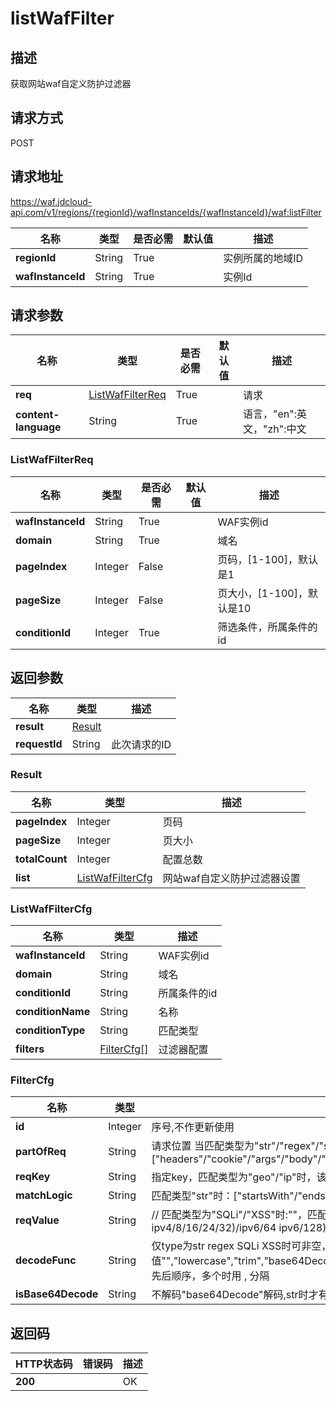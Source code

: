 # listWafFilter


## 描述
获取网站waf自定义防护过滤器

## 请求方式
POST

## 请求地址
https://waf.jdcloud-api.com/v1/regions/{regionId}/wafInstanceIds/{wafInstanceId}/waf:listFilter

|名称|类型|是否必需|默认值|描述|
|---|---|---|---|---|
|**regionId**|String|True| |实例所属的地域ID|
|**wafInstanceId**|String|True| |实例Id|

## 请求参数
|名称|类型|是否必需|默认值|描述|
|---|---|---|---|---|
|**req**|[ListWafFilterReq](listwaffilter#listwaffilterreq)|True| |请求|
|**content-language**|String|True| |语言，"en":英文，"zh":中文|

### <div id="listwaffilterreq">ListWafFilterReq</div>
|名称|类型|是否必需|默认值|描述|
|---|---|---|---|---|
|**wafInstanceId**|String|True| |WAF实例id|
|**domain**|String|True| |域名|
|**pageIndex**|Integer|False| |页码，[1-100]，默认是1|
|**pageSize**|Integer|False| |页大小，[1-100]，默认是10|
|**conditionId**|Integer|True| |筛选条件，所属条件的id|

## 返回参数
|名称|类型|描述|
|---|---|---|
|**result**|[Result](listwaffilter#result)| |
|**requestId**|String|此次请求的ID|

### <div id="result">Result</div>
|名称|类型|描述|
|---|---|---|
|**pageIndex**|Integer|页码|
|**pageSize**|Integer|页大小|
|**totalCount**|Integer|配置总数|
|**list**|[ListWafFilterCfg](listwaffilter#listwaffiltercfg)|网站waf自定义防护过滤器设置|
### <div id="listwaffiltercfg">ListWafFilterCfg</div>
|名称|类型|描述|
|---|---|---|
|**wafInstanceId**|String|WAF实例id|
|**domain**|String|域名|
|**conditionId**|String|所属条件的id|
|**conditionName**|String|名称|
|**conditionType**|String|匹配类型|
|**filters**|[FilterCfg[]](listwaffilter#filtercfg)|过滤器配置|
### <div id="filtercfg">FilterCfg</div>
|名称|类型|描述|
|---|---|---|
|**id**|Integer|序号,不作更新使用|
|**partOfReq**|String|请求位置 当匹配类型为"str"/"regex"/"size"时，可选字段：["headers"/"cookie"/"args"/"body"/"uri"/"method"] | 匹配类型为"SQLi"/"XSS"时:可选字段：["headers"/"cookie"/"args"/"body"/"uri"]|当匹配类型为"geo"/"ip"时，该字段为空|
|**reqKey**|String|指定key，匹配类型为"geo"/"ip"时，该字段为空,|  partOfReq为uri/body/method 时，该字段为空，header/cookie时非空，args时选填|
|**matchLogic**|String|匹配类型"str"时：["startsWith"/"endsWith"/"contains"/"equal"]|匹配类型为"geo"/"SQLi"/"XSS"/"regex"时：""|匹配类型为"size"时：["equal"/"notEquals"/"greaterThan"/"greaterThanOrEqual"/"lessThan"/"lessThanOrEqual"]|
|**reqValue**|String|// 匹配类型为"SQLi"/"XSS"时:""，匹配类型为"geo"时:该值为省份名称。匹配类型为"ip"时，该值为 ipv4/8/16/24/32)/ipv6/64 ipv6/128)| 匹配类型为"size"时:数字字符串 其他类型不限|
|**decodeFunc**|String|仅type为str regex SQLi XSS时可非空，取值"","lowercase","trim","base64Decode","urlDecode","htmlDecode","hexDecode","sqlTrim"按先后顺序，多个时用 , 分隔|
|**isBase64Decode**|String|不解码"base64Decode"解码,str时才有|

## 返回码
|HTTP状态码|错误码|描述|
|---|---|---|
|**200**||OK|
